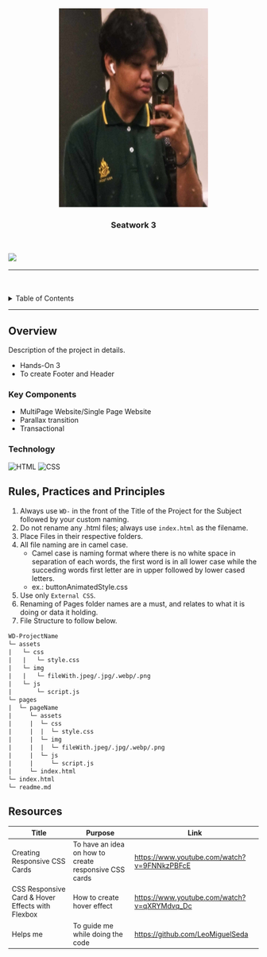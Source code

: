 <a name="readme-top">

<br/>

<br />
<div align="center">
  <a href="https://github.com/Mhikee-lo/WD-Sevilleja_HandsOn2">
  <img src="./assets/img/Me.jpg" alt="Profile" width="300" height="400">
  </a>

  <h3 align="center">Seatwork 3</h3>
</div>

<div align="center">
  
</div>

<br />


![](https://visit-counter.vercel.app/counter.png?page=Mhikee-lo/WD-Seatwork3)

---

<br />
<br />


<details>
  <summary>Table of Contents</summary>
  <ol>
    <li>
      <a href="#overview">Overview</a>
      <ol>
        <li>
          <a href="#key-components">Key Components</a>
        </li>
        <li>
          <a href="#technology">Technology</a>
        </li>
      </ol>
    </li>
    <li>
      <a href="#rule,-practices-and-principles">Rules, Practices and Principles</a>
    </li>
    <li>
      <a href="#resources">Resources</a>
    </li>
  </ol>
</details>

---

## Overview


Description of the project in details.


- Hands-On 3
- To create Footer and Header


### Key Components


- MultiPage Website/Single Page Website
- Parallax transition
- Transactional

### Technology
<!-- TODO: List of Technology Used -->
![HTML](https://img.shields.io/badge/HTML-E34F26?style=for-the-badge&logo=html5&logoColor=white)
![CSS](https://img.shields.io/badge/CSS-1572B6?style=for-the-badge&logo=css3&logoColor=white)

## Rules, Practices and Principles
1. Always use `WD-` in the front of the Title of the Project for the Subject followed by your custom naming.
2. Do not rename any .html files; always use `index.html` as the filename.
3. Place Files in their respective folders.
4. All file naming are in camel case.
   - Camel case is naming format where there is no white space in separation of each words, the first word is in all lower case while the succeding words first letter are in upper followed by lower cased letters.
   - ex.: buttonAnimatedStyle.css
5. Use only `External CSS`.
6. Renaming of Pages folder names are a must, and relates to what it is doing or data it holding.
7. File Structure to follow below.

```
WD-ProjectName
└─ assets
|   └─ css
|   |   └─ style.css
|   └─ img
|   |   └─ fileWith.jpeg/.jpg/.webp/.png
|   └─ js
|       └─ script.js
└─ pages
|  └─ pageName
|     └─ assets
|     |  └─ css
|     |  |  └─ style.css
|     |  └─ img
|     |  |  └─ fileWith.jpeg/.jpg/.webp/.png
|     |  └─ js
|     |     └─ script.js
|     └─ index.html
└─ index.html
└─ readme.md
```

## Resources

<!-- TODO: Add References -->
| Title | Purpose | Link |
|-|-|-|
| Creating Responsive CSS Cards | To have an idea on how to create responsive CSS cards | https://www.youtube.com/watch?v=9FNNkzPBFcE |
| CSS Responsive Card & Hover Effects with Flexbox | How to create hover effect | https://www.youtube.com/watch?v=qXRYMdvq_Dc |
| Helps me | To guide me while doing the code | https://github.com/LeoMiguelSeda